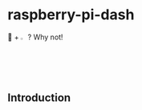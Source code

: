 # raspberry-pi-dash

 🚀 + <img width="2%" src="https://user-images.githubusercontent.com/81818614/219020422-56b87af7-fb08-4de3-9a92-b95c550fc834.svg"> ? Why not!
 
 ## Introduction
